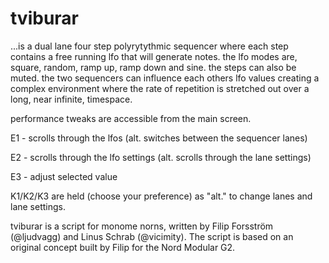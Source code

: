 # tviburar
...is a dual lane four step polyrytythmic sequencer where each step contains a free running lfo that will generate notes.
the lfo modes are, square, random, ramp up, ramp down and sine. the steps can also be muted.
the two sequencers can influence each others lfo values creating a complex environment where the rate of repetition is stretched out over a long, near infinite, timespace.

performance tweaks are accessible from the main screen.

E1 - scrolls through the lfos (alt. switches between the sequencer lanes)

E2 - scrolls through the lfo settings (alt. scrolls through the lane settings)

E3 - adjust selected value

K1/K2/K3 are held (choose your preference) as "alt." to change lanes and lane settings.

tviburar is a script for monome norns, written by Filip Forsström (@ljudvagg) and Linus Schrab (@vicimity).
The script is based on an original concept built by Filip for the Nord Modular G2.
